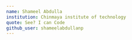 ```yaml
---
name: Shameel Abdulla 
institution: Chinmaya institute of technology
quote: See? I can Code 
github_user: shameelabdullanp
---
```

